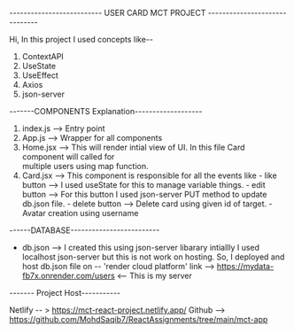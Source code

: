 -------------------------- USER CARD MCT PROJECT ------------------------------

Hi, In this project I used concepts like--

1. ContextAPI
2. UseState
3. UseEffect
4. Axios
5. json-server

-------COMPONENTS Explanation-------------------

1. index.js --> Entry point
2. App.js --> Wrapper for all components
3. Home.jsx --> This will render intial view of UI. In this file Card component will called for   
   multiple users using map function.
4. Card.jsx --> This component is responsible for all the events like
        - like button --> I used useState for this to manage variable things.
        - edit button --> For this button I used json-server PUT method to update db.json file.
        - delete button --> Delete card using given id of target.
        - Avatar creation using username


------DATABASE-------------------------

* db.json --> I created this using json-server libarary
intiallly I used localhost json-server but this is not work on hosting.
So, I deployed and host db.json file on -- 'render cloud platform' 
link --> https://mydata-fb7x.onrender.com/users  <-- This is my server
 

------- Project Host-----------

Netlify -- > https://mct-react-project.netlify.app/
Github --> https://github.com/MohdSaqib7/ReactAssignments/tree/main/mct-app







                 
